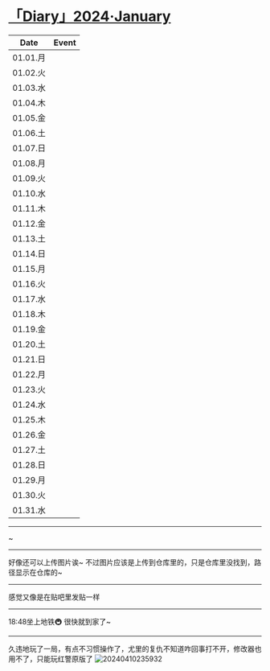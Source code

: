 # [「Diary」2024·January](https://github.com/bingdu748/c_d-project/issues/1)

Date | Event
:-: | :-
01.01.月 |
01.02.火 |
01.03.水 |
01.04.木 |
01.05.金 |
01.06.土 |
01.07.日 |
01.08.月 |
01.09.火 |
01.10.水 |
01.11.木 |
01.12.金 |
01.13.土 |
01.14.日 |
01.15.月 |
01.16.火 |
01.17.水 |
01.18.木 |
01.19.金 |
01.20.土 |
01.21.日 |
01.22.月 |
01.23.火 |
01.24.水 |
01.25.木 |
01.26.金 |
01.27.土 |
01.28.日 |
01.29.月 |
01.30.火 |
01.31.水 |

---

~

---

好像还可以上传图片诶~
不过图片应该是上传到仓库里的，只是仓库里没找到，路径显示在仓库的~


---

感觉又像是在贴吧里发贴一样

---

18:48坐上地铁🚇
很快就到家了~

---

久违地玩了一局，有点不习惯操作了，尤里的复仇不知道咋回事打不开，修改器也用不了，只能玩红警原版了
![20240410235932](https://github.com/bingdu748/calculations-project/assets/50004335/d8a3174a-352d-43b8-8749-5cc71d03fa0e)